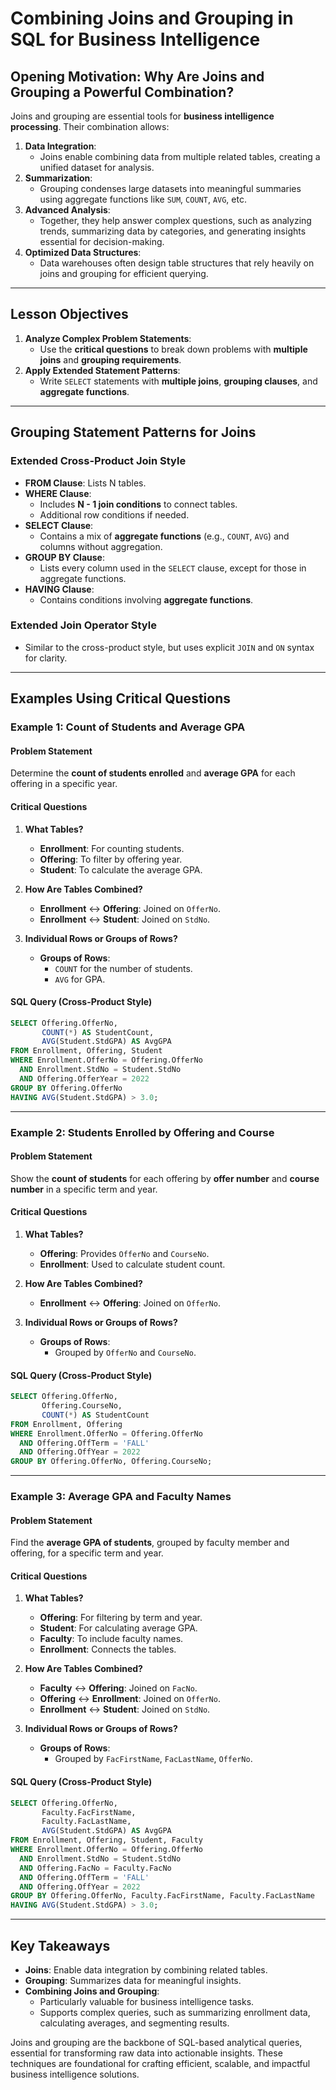 # Combining Joins and Grouping in SQL for Business Intelligence

## Opening Motivation: Why Are Joins and Grouping a Powerful Combination?

Joins and grouping are essential tools for **business intelligence processing**. Their combination allows:

1. **Data Integration**:
   - Joins enable combining data from multiple related tables, creating a unified dataset for analysis.
2. **Summarization**:
   - Grouping condenses large datasets into meaningful summaries using aggregate functions like `SUM`, `COUNT`, `AVG`, etc.
3. **Advanced Analysis**:
   - Together, they help answer complex questions, such as analyzing trends, summarizing data by categories, and generating insights essential for decision-making.
4. **Optimized Data Structures**:
   - Data warehouses often design table structures that rely heavily on joins and grouping for efficient querying.

---

## Lesson Objectives

1. **Analyze Complex Problem Statements**:
   - Use the **critical questions** to break down problems with **multiple joins** and **grouping requirements**.
2. **Apply Extended Statement Patterns**:
   - Write `SELECT` statements with **multiple joins**, **grouping clauses**, and **aggregate functions**.

---

## Grouping Statement Patterns for Joins

### Extended Cross-Product Join Style
- **FROM Clause**: Lists N tables.
- **WHERE Clause**:
  - Includes **N - 1 join conditions** to connect tables.
  - Additional row conditions if needed.
- **SELECT Clause**:
  - Contains a mix of **aggregate functions** (e.g., `COUNT`, `AVG`) and columns without aggregation.
- **GROUP BY Clause**:
  - Lists every column used in the `SELECT` clause, except for those in aggregate functions.
- **HAVING Clause**:
  - Contains conditions involving **aggregate functions**.

### Extended Join Operator Style
- Similar to the cross-product style, but uses explicit `JOIN` and `ON` syntax for clarity.

---

## Examples Using Critical Questions

### Example 1: Count of Students and Average GPA

#### Problem Statement
Determine the **count of students enrolled** and **average GPA** for each offering in a specific year.

#### Critical Questions

1. **What Tables?**
   - **Enrollment**: For counting students.
   - **Offering**: To filter by offering year.
   - **Student**: To calculate the average GPA.

2. **How Are Tables Combined?**
   - **Enrollment** ↔ **Offering**: Joined on `OfferNo`.
   - **Enrollment** ↔ **Student**: Joined on `StdNo`.

3. **Individual Rows or Groups of Rows?**
   - **Groups of Rows**:
     - `COUNT` for the number of students.
     - `AVG` for GPA.

#### SQL Query (Cross-Product Style)

```sql
SELECT Offering.OfferNo, 
       COUNT(*) AS StudentCount, 
       AVG(Student.StdGPA) AS AvgGPA
FROM Enrollment, Offering, Student
WHERE Enrollment.OfferNo = Offering.OfferNo
  AND Enrollment.StdNo = Student.StdNo
  AND Offering.OfferYear = 2022
GROUP BY Offering.OfferNo
HAVING AVG(Student.StdGPA) > 3.0;
```

---

### Example 2: Students Enrolled by Offering and Course

#### Problem Statement
Show the **count of students** for each offering by **offer number** and **course number** in a specific term and year.

#### Critical Questions

1. **What Tables?**
   - **Offering**: Provides `OfferNo` and `CourseNo`.
   - **Enrollment**: Used to calculate student count.

2. **How Are Tables Combined?**
   - **Enrollment** ↔ **Offering**: Joined on `OfferNo`.

3. **Individual Rows or Groups of Rows?**
   - **Groups of Rows**:
     - Grouped by `OfferNo` and `CourseNo`.

#### SQL Query (Cross-Product Style)

```sql
SELECT Offering.OfferNo, 
       Offering.CourseNo, 
       COUNT(*) AS StudentCount
FROM Enrollment, Offering
WHERE Enrollment.OfferNo = Offering.OfferNo
  AND Offering.OffTerm = 'FALL'
  AND Offering.OffYear = 2022
GROUP BY Offering.OfferNo, Offering.CourseNo;
```

---

### Example 3: Average GPA and Faculty Names

#### Problem Statement
Find the **average GPA of students**, grouped by faculty member and offering, for a specific term and year.

#### Critical Questions

1. **What Tables?**
   - **Offering**: For filtering by term and year.
   - **Student**: For calculating average GPA.
   - **Faculty**: To include faculty names.
   - **Enrollment**: Connects the tables.

2. **How Are Tables Combined?**
   - **Faculty** ↔ **Offering**: Joined on `FacNo`.
   - **Offering** ↔ **Enrollment**: Joined on `OfferNo`.
   - **Enrollment** ↔ **Student**: Joined on `StdNo`.

3. **Individual Rows or Groups of Rows?**
   - **Groups of Rows**:
     - Grouped by `FacFirstName`, `FacLastName`, `OfferNo`.

#### SQL Query (Cross-Product Style)

```sql
SELECT Offering.OfferNo, 
       Faculty.FacFirstName, 
       Faculty.FacLastName, 
       AVG(Student.StdGPA) AS AvgGPA
FROM Enrollment, Offering, Student, Faculty
WHERE Enrollment.OfferNo = Offering.OfferNo
  AND Enrollment.StdNo = Student.StdNo
  AND Offering.FacNo = Faculty.FacNo
  AND Offering.OffTerm = 'FALL'
  AND Offering.OffYear = 2022
GROUP BY Offering.OfferNo, Faculty.FacFirstName, Faculty.FacLastName
HAVING AVG(Student.StdGPA) > 3.0;
```

---

## Key Takeaways

- **Joins**: Enable data integration by combining related tables.
- **Grouping**: Summarizes data for meaningful insights.
- **Combining Joins and Grouping**:
  - Particularly valuable for business intelligence tasks.
  - Supports complex queries, such as summarizing enrollment data, calculating averages, and segmenting results.

Joins and grouping are the backbone of SQL-based analytical queries, essential for transforming raw data into actionable insights. These techniques are foundational for crafting efficient, scalable, and impactful business intelligence solutions.